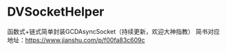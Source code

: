 # DVSocketHelper
函数式+链式简单封装GCDAsyncSocket（持续更新，欢迎大神指教）
简书对应地址：https://www.jianshu.com/p/f00fa83c609c
